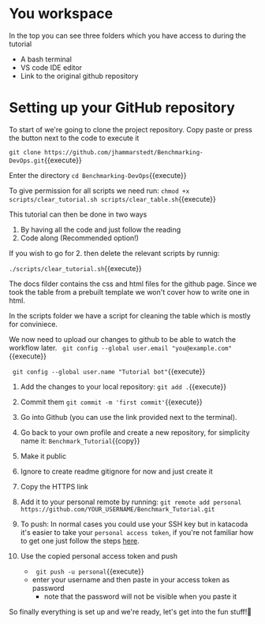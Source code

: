 # You workspace
In the top you can see three folders which you have access to during the tutorial
*  A bash terminal
* VS code IDE editor
* Link to the original github repository


# Setting up your GitHub repository

To start of we're going to clone the project repository. Copy paste or press the button next to the code to execute it

`git clone https://github.com/jhammarstedt/Benchmarking-DevOps.git`{{execute}}

Enter the directory ```cd Benchmarking-DevOps```{{execute}}

To give permission for all scripts we need run:
`chmod +x scripts/clear_tutorial.sh scripts/clear_table.sh`{{execute}}

This tutorial can then be done in two ways
1. By having all the code and just follow the reading
2. Code along (Recommended option!)

If you wish to go for 2. then delete the relevant scripts by runnig:

`./scripts/clear_tutorial.sh`{{execute}}

The docs filder contains the css and html files for the github page. Since we took the table from a prebuilt template we won't cover how to write one in html.


In the scripts folder we have a script for cleaning the table which is mostly for conviniece.

We now need to upload our changes to github to be able to watch the workflow later. 
``` git config --global user.email "you@example.com"```{{execute}} 

``` git config --global user.name "Tutorial bot"```{{execute}}

1. Add the changes to your local repository: ``` git add . ```{{execute}}
2. Commit them ``` git commit -m 'first commit' ```{{execute}}
3. Go into Github (you can use the link provided next to the terminal).
4. Go back to your own profile and create a new repository, for simplicity name it: ```Benchmark_Tutorial```{{copy}}
5. Make it public
6. Ignore to create readme gitignore for now and just create it
7. Copy the HTTPS link
8. Add it to your personal remote by running: 
```git remote add personal https://github.com/YOUR_USERNAME/Benchmark_Tutorial.git ```

9. To push: In normal cases you could use your SSH key but in katacoda it's easier to take your `personal access token`, if you're not familiar how to get one just follow the steps [here](https://docs.github.com/en/github/authenticating-to-github/creating-a-personal-access-token).
10. Use the copied personal access token and push
    * ``` git push -u personal```{{execute}}
    * enter your username and then paste in your access token as password
        * note that the password will not be visible when you paste it


So finally everything is set up and we're ready, let's get into the fun stuff!🎈

<!--Since GitHub actions are executed on a repository, we will need to create a repository on GitHub. Fortunately we are able do most of the work from the Katacoda terminal (The Katacoda terminal will be referred to as terminal in this tutorial since we won't use a local terminal on our system).

We will start by creating a new folder which will contain our GitHub repository.
1. Run the following commands in the terminal to create a GitHub repository called tutorial:

` mkdir tutorial`

` cd tutorial`

` git init`

` cat <<EOM> README.md Testing out CI with github actions EOM`

` git add .`

` git commit -m 'first commit' ` 

2. Log into your [GitHub Account](https://github.com/) and create a new <ins>public</ins> repository named "Benchmark_Tutorial".

3. In the terminal run (insert your own GitHub username first)

`git add remote origin https://github.com/INSERT_GITHUB_USERNAME/Benchmark_Tutorial.git `
`git push`
Then enter your credentials. -->


